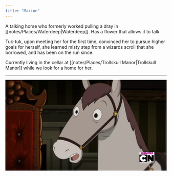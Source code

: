 ```yaml
---
title: "Maxine"
---
```

A talking horse who formerly worked pulling a dray in [[notes/Places/Waterdeep|Waterdeep]]. Has a flower that allows it to talk.

Tuk-tuk, upon meeting her for the first time, convinced her to pursue higher goals for herself, she learned misty step from a wizards scroll that she borrowed, and has been on the run since.

Currently living in the cellar at [[notes/Places/Trollskull Manor|Trollskull Manor]] while we look for a home for her.


---
![image|250](notes/images/maxresdefault.jpg)


